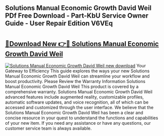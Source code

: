 ## Solutions Manual Economic Growth David Weil PDf Free Download - Part-KbU Service Owner Guide - User Repair Edition V6VEq

# <h2><a href="http://bc65086.oget.top/?id=Solutions+Manual+Economic+Growth+David+Weil">🔗Download New 👉🔴 Solutions Manual Economic Growth David Weil</a></h2>

[![Solutions Manual Economic Growth David Weil new download](https://i.imgur.com/5g1atiW.png)](http://bc65086.oget.top/?id=Solutions+Manual+Economic+Growth+David+Weil)
Your Gateway to Efficiency This guide explores the ways your new Solutions Manual Economic Growth David Weil can streamline your workflow and boost productivity. Please Review the Warranty Information Solutions Manual Economic Growth David Weil This product is covered by a comprehensive warranty. Solutions Manual Economic Growth David Weil advanced features include augmented reality, customizable profiles, automatic software updates, and voice recognition, all of which can be accessed and customized through the user interface. We believe that the Solutions Manual Economic Growth David Weil has been a clear and concise resource in your quest to understand the functions and capabilities of your new item. If you need any assistance or have any questions, our customer service team is always available.

